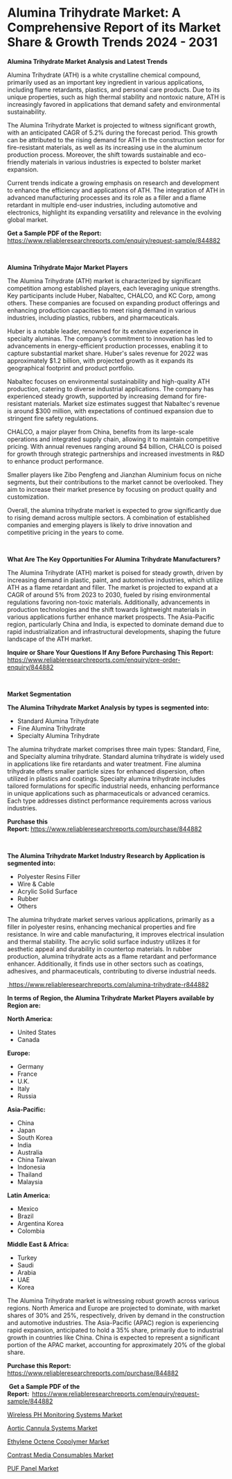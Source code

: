 <p><h1>Alumina Trihydrate Market: A Comprehensive Report of its Market Share & Growth Trends 2024 - 2031</h1></p><p><strong>Alumina Trihydrate Market Analysis and Latest Trends</strong></p>
<p><p>Alumina Trihydrate (ATH) is a white crystalline chemical compound, primarily used as an important key ingredient in various applications, including flame retardants, plastics, and personal care products. Due to its unique properties, such as high thermal stability and nontoxic nature, ATH is increasingly favored in applications that demand safety and environmental sustainability.</p><p>The Alumina Trihydrate Market is projected to witness significant growth, with an anticipated CAGR of 5.2% during the forecast period. This growth can be attributed to the rising demand for ATH in the construction sector for fire-resistant materials, as well as its increasing use in the aluminum production process. Moreover, the shift towards sustainable and eco-friendly materials in various industries is expected to bolster market expansion.</p><p>Current trends indicate a growing emphasis on research and development to enhance the efficiency and applications of ATH. The integration of ATH in advanced manufacturing processes and its role as a filler and a flame retardant in multiple end-user industries, including automotive and electronics, highlight its expanding versatility and relevance in the evolving global market.</p></p>
<p><strong>Get a Sample PDF of the Report:&nbsp;</strong> <a href="https://www.reliableresearchreports.com/enquiry/request-sample/844882?utm_campaign=4&utm_medium=2&utm_source=Github&utm_content=ia&utm_term=09112024&utm_id=alumina-trihydrate">https://www.reliableresearchreports.com/enquiry/request-sample/844882</a></p>
<p>&nbsp;</p>
<p><strong>Alumina Trihydrate Major Market Players</strong></p>
<p><p>The Alumina Trihydrate (ATH) market is characterized by significant competition among established players, each leveraging unique strengths. Key participants include Huber, Nabaltec, CHALCO, and KC Corp, among others. These companies are focused on expanding product offerings and enhancing production capacities to meet rising demand in various industries, including plastics, rubbers, and pharmaceuticals.</p><p>Huber is a notable leader, renowned for its extensive experience in specialty aluminas. The company’s commitment to innovation has led to advancements in energy-efficient production processes, enabling it to capture substantial market share. Huber's sales revenue for 2022 was approximately $1.2 billion, with projected growth as it expands its geographical footprint and product portfolio.</p><p>Nabaltec focuses on environmental sustainability and high-quality ATH production, catering to diverse industrial applications. The company has experienced steady growth, supported by increasing demand for fire-resistant materials. Market size estimates suggest that Nabaltec's revenue is around $300 million, with expectations of continued expansion due to stringent fire safety regulations.</p><p>CHALCO, a major player from China, benefits from its large-scale operations and integrated supply chain, allowing it to maintain competitive pricing. With annual revenues ranging around $4 billion, CHALCO is poised for growth through strategic partnerships and increased investments in R&D to enhance product performance.</p><p>Smaller players like Zibo Pengfeng and Jianzhan Aluminium focus on niche segments, but their contributions to the market cannot be overlooked. They aim to increase their market presence by focusing on product quality and customization.</p><p>Overall, the alumina trihydrate market is expected to grow significantly due to rising demand across multiple sectors. A combination of established companies and emerging players is likely to drive innovation and competitive pricing in the years to come.</p></p>
<p>&nbsp;</p>
<p><strong>What Are The Key Opportunities For Alumina Trihydrate Manufacturers?</strong></p>
<p><p>The Alumina Trihydrate (ATH) market is poised for steady growth, driven by increasing demand in plastic, paint, and automotive industries, which utilize ATH as a flame retardant and filler. The market is projected to expand at a CAGR of around 5% from 2023 to 2030, fueled by rising environmental regulations favoring non-toxic materials. Additionally, advancements in production technologies and the shift towards lightweight materials in various applications further enhance market prospects. The Asia-Pacific region, particularly China and India, is expected to dominate demand due to rapid industrialization and infrastructural developments, shaping the future landscape of the ATH market.</p></p>
<p><strong>Inquire or Share Your Questions If Any Before Purchasing This Report:</strong> <a href="https://www.reliableresearchreports.com/enquiry/pre-order-enquiry/844882?utm_campaign=4&utm_medium=2&utm_source=Github&utm_content=ia&utm_term=09112024&utm_id=alumina-trihydrate">https://www.reliableresearchreports.com/enquiry/pre-order-enquiry/844882</a></p>
<p>&nbsp;</p>
<p><strong>Market Segmentation</strong></p>
<p><strong>The Alumina Trihydrate Market Analysis by types is segmented into:</strong></p>
<p><ul><li>Standard Alumina Trihydrate</li><li>Fine Alumina Trihydrate</li><li>Specialty Alumina Trihydrate</li></ul></p>
<p><p>The alumina trihydrate market comprises three main types: Standard, Fine, and Specialty alumina trihydrate. Standard alumina trihydrate is widely used in applications like fire retardants and water treatment. Fine alumina trihydrate offers smaller particle sizes for enhanced dispersion, often utilized in plastics and coatings. Specialty alumina trihydrate includes tailored formulations for specific industrial needs, enhancing performance in unique applications such as pharmaceuticals or advanced ceramics. Each type addresses distinct performance requirements across various industries.</p></p>
<p><strong>Purchase this Report:&nbsp;</strong><a href="https://www.reliableresearchreports.com/purchase/844882?utm_campaign=4&utm_medium=2&utm_source=Github&utm_content=ia&utm_term=09112024&utm_id=alumina-trihydrate">https://www.reliableresearchreports.com/purchase/844882</a></p>
<p>&nbsp;</p>
<p><strong>The Alumina Trihydrate Market Industry Research by Application is segmented into:</strong></p>
<p><ul><li>Polyester Resins Filler</li><li>Wire & Cable</li><li>Acrylic Solid Surface</li><li>Rubber</li><li>Others</li></ul></p>
<p><p>The alumina trihydrate market serves various applications, primarily as a filler in polyester resins, enhancing mechanical properties and fire resistance. In wire and cable manufacturing, it improves electrical insulation and thermal stability. The acrylic solid surface industry utilizes it for aesthetic appeal and durability in countertop materials. In rubber production, alumina trihydrate acts as a flame retardant and performance enhancer. Additionally, it finds use in other sectors such as coatings, adhesives, and pharmaceuticals, contributing to diverse industrial needs.</p></p>
<p><a href="https://www.reliableresearchreports.com/alumina-trihydrate-r844882?utm_campaign=4&utm_medium=2&utm_source=Github&utm_content=ia&utm_term=09112024&utm_id=alumina-trihydrate">&nbsp;https://www.reliableresearchreports.com/alumina-trihydrate-r844882</a></p>
<p><strong>In terms of Region, the Alumina Trihydrate Market Players available by Region are:</strong></p>
<p>
    <p> <strong> North America: </strong>
        <ul>
            <li>United States</li>
            <li>Canada</li>
        </ul>
        </p> 
    <p> <strong> Europe: </strong>
        <ul>
            <li>Germany</li>
            <li>France</li>
            <li>U.K.</li>
            <li>Italy</li>
            <li>Russia</li>
        </ul>
        </p> 
    <p> <strong> Asia-Pacific: </strong>
        <ul>
            <li>China</li>
            <li>Japan</li>
            <li>South Korea</li>
            <li>India</li>
            <li>Australia</li>
            <li>China Taiwan</li>
            <li>Indonesia</li>
            <li>Thailand</li>
            <li>Malaysia</li>
        </ul>
        </p> 
    <p> <strong> Latin America: </strong>
        <ul>
            <li>Mexico</li>
            <li>Brazil</li>
            <li>Argentina Korea</li>
            <li>Colombia</li>
        </ul>
        </p> 
    <p> <strong> Middle East & Africa: </strong>
        <ul>
            <li>Turkey</li>
            <li>Saudi</li>
            <li>Arabia</li>
            <li>UAE</li>
            <li>Korea</li>
        </ul>
    </p>
    </p>
<p><p>The Alumina Trihydrate market is witnessing robust growth across various regions. North America and Europe are projected to dominate, with market shares of 30% and 25%, respectively, driven by demand in the construction and automotive industries. The Asia-Pacific (APAC) region is experiencing rapid expansion, anticipated to hold a 35% share, primarily due to industrial growth in countries like China. China is expected to represent a significant portion of the APAC market, accounting for approximately 20% of the global share.</p></p>
<p><strong>Purchase this Report: </strong><a href="https://www.reliableresearchreports.com/purchase/844882?utm_campaign=4&utm_medium=2&utm_source=Github&utm_content=ia&utm_term=09112024&utm_id=alumina-trihydrate">https://www.reliableresearchreports.com/purchase/844882</a></p>
<p>&nbsp;<strong>Get a Sample PDF of the Report:&nbsp;&nbsp;</strong><a href="https://www.reliableresearchreports.com/enquiry/request-sample/844882?utm_campaign=4&utm_medium=2&utm_source=Github&utm_content=ia&utm_term=09112024&utm_id=alumina-trihydrate">https://www.reliableresearchreports.com/enquiry/request-sample/844882</a></p>
<p><strong></strong></p>
<p><p><a href="https://issuu.com/reportprime-2/docs/wireless-ph-monitoring-systems-mark_286bebea4c440c?utm_campaign=4&utm_medium=2&utm_source=Github&utm_content=ia&utm_term=09112024&utm_id=alumina-trihydrate">Wireless PH Monitoring Systems Market</a></p><p><a href="https://issuu.com/reportprime-2/docs/aortic-cannula-systems-market-size-_e882eb1eeaebb3?utm_campaign=4&utm_medium=2&utm_source=Github&utm_content=ia&utm_term=09112024&utm_id=alumina-trihydrate">Aortic Cannula Systems Market</a></p><p><a href="https://github.com/WayneHopkins413/Market-Research-Report-List-1/blob/main/ethylene-octene-copolymer-market.md?utm_campaign=4&utm_medium=2&utm_source=Github&utm_content=ia&utm_term=09112024&utm_id=alumina-trihydrate">Ethylene Octene Copolymer Market</a></p><p><a href="https://issuu.com/reportprime-2/docs/contrast-media-consumables-market-s_7932c5f1d7d1ca?utm_campaign=4&utm_medium=2&utm_source=Github&utm_content=ia&utm_term=09112024&utm_id=alumina-trihydrate">Contrast Media Consumables Market</a></p><p><a href="https://github.com/alesiasc0na/Market-Research-Report-List-1/blob/main/puf-panel-market.md?utm_campaign=4&utm_medium=2&utm_source=Github&utm_content=ia&utm_term=09112024&utm_id=alumina-trihydrate">PUF Panel Market</a></p></p>
